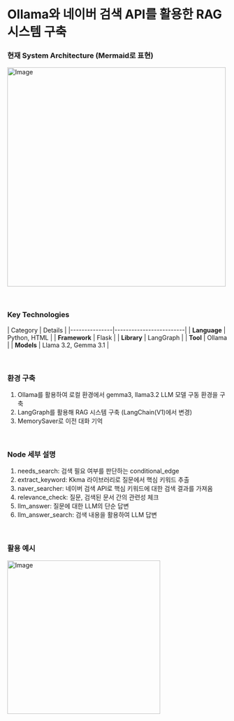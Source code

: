 <h1>Ollama와 네이버 검색 API를 활용한 RAG 시스템 구축</h1>
<h3>현재 System Architecture (Mermaid로 표현)</h3>
<img width="500" alt="Image" src="https://github.com/user-attachments/assets/b205f3e5-66a5-4cb2-adb2-4ea9f1aed38d" />

</br><h3>Key Technologies</h3>
| Category      | Details                 |
|---------------|-------------------------|
| **Language**  | Python, HTML            |
| **Framework** | Flask                   |
| **Library**   | LangGraph               |
| **Tool**      | Ollama                  |
| **Models**    | Llama 3.2, Gemma 3.1    |

</br><h3>환경 구축</h3>
1. Ollama를 활용하여 로컬 환경에서 gemma3, llama3.2 LLM 모델 구동 환경을 구축</br>
2. LangGraph를 활용해 RAG 시스템 구축 (LangChain(V1)에서 변경)
3. MemorySaver로 이전 대화 기억

</br><h3>Node 세부 설명</h3>
1. needs_search: 검색 필요 여부를 판단하는 conditional_edge </br>
2. extract_keyword: Kkma 라이브러리로 질문에서 핵심 키워드 추출 </br>
3. naver_searcher: 네이버 검색 API로 핵심 키워드에 대한 검색 결과를 가져옴 </br>
4. relevance_check: 질문, 검색된 문서 간의 관련성 체크 </br>
5. llm_answer: 질문에 대한 LLM의 단순 답변 </br>
6. llm_answer_search: 검색 내용을 활용하여 LLM 답변 </br>

</br><h3>활용 예시</h3>
<img width="350" alt="Image" src="https://github.com/user-attachments/assets/7a8a9260-642a-45ce-8016-8819088abfd5" />
